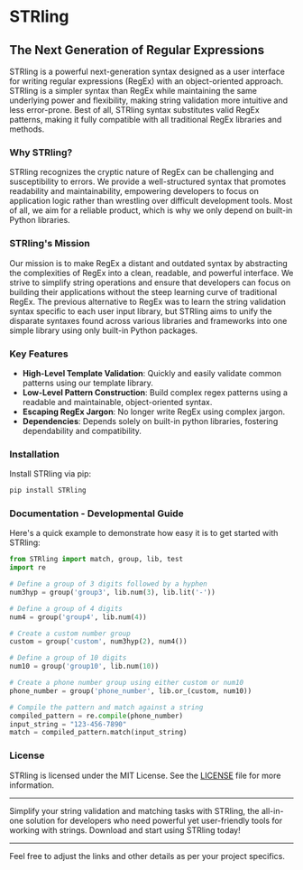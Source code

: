 # STRling

## The Next Generation of Regular Expressions

STRling is a powerful next-generation syntax designed as a user interface for writing regular expressions (RegEx) with an object-oriented approach. STRling is a simpler syntax than RegEx while maintaining the same underlying power and flexibility, making string validation more intuitive and less error-prone. Best of all, STRling syntax substitutes valid RegEx patterns, making it fully compatible with all traditional RegEx libraries and methods.

### Why STRling?

STRling recognizes the cryptic nature of RegEx can be challenging and susceptibility to errors. We provide a well-structured syntax that promotes readability and maintainability, empowering developers to focus on application logic rather than wrestling over difficult development tools. Most of all, we aim for a reliable product, which is why we only depend on built-in Python libraries.


### STRling's Mission

Our mission is to make RegEx a distant and outdated syntax by abstracting the complexities of RegEx into a clean, readable, and powerful interface. We strive to simplify string operations and ensure that developers can focus on building their applications without the steep learning curve of traditional RegEx. The previous alternative to RegEx was to learn the string validation syntax specific to each user input library, but STRling aims to unify the disparate syntaxes found across various libraries and frameworks into one simple library using only built-in Python packages.

### Key Features

- **High-Level Template Validation**: Quickly and easily validate common patterns using our template library.
- **Low-Level Pattern Construction**: Build complex regex patterns using a readable and maintainable, object-oriented syntax.
- **Escaping RegEx Jargon**: No longer write RegEx using complex jargon.
- **Dependencies**: Depends solely on built-in python libraries, fostering dependability and compatibility.

### Installation

Install STRling via pip:

```sh
pip install STRling
```

### Documentation - Developmental Guide

Here's a quick example to demonstrate how easy it is to get started with STRling:

```python
from STRling import match, group, lib, test
import re

# Define a group of 3 digits followed by a hyphen
num3hyp = group('group3', lib.num(3), lib.lit('-'))

# Define a group of 4 digits
num4 = group('group4', lib.num(4))

# Create a custom number group
custom = group('custom', num3hyp(2), num4())

# Define a group of 10 digits
num10 = group('group10', lib.num(10))

# Create a phone number group using either custom or num10
phone_number = group('phone_number', lib.or_(custom, num10))

# Compile the pattern and match against a string
compiled_pattern = re.compile(phone_number)
input_string = "123-456-7890"
match = compiled_pattern.match(input_string)
```

### License

STRling is licensed under the MIT License. See the [LICENSE](https://github.com/TheCyberLocal/STRling/blob/main/LICENSE) file for more information.

---

Simplify your string validation and matching tasks with STRling, the all-in-one solution for developers who need powerful yet user-friendly tools for working with strings. Download and start using STRling today!

---

Feel free to adjust the links and other details as per your project specifics.
